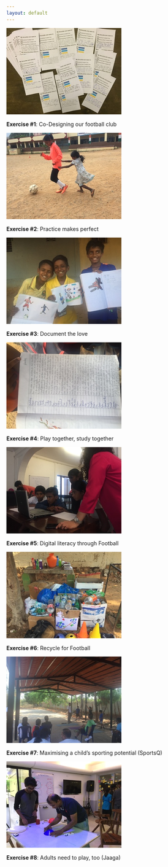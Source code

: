 ```yaml
---
layout: default
---
```


<div class="inner">
    <div class="row">
        <div class="3u 12u$(small)">
            <span class="image fit"><img src="assets/images/thumbnails/e1.jpg" alt=""></span>
            <p class="tagline"><b>Exercise #1</b>: Co-Designing our football club</p>
        </div>
        <div class="3u 12u$(small)">
        <span class="image fit"><img src="assets/images/thumbnails/e2.jpg" alt=""></span>
            <p class="tagline"><b>Exercise #2</b>: Practice makes perfect</p>
        </div>
        <div class="3u 12u$(small)">
        <span class="image fit"><img src="assets/images/thumbnails/e3.jpg" alt=""></span>
            <p class="tagline"><b>Exercise #3</b>: Document the love</p>
        </div>
        <div class="3u 12u$(small)">
        <span class="image fit"><img src="assets/images/thumbnails/e4.jpg" alt=""></span>
            <p class="tagline"><b>Exercise #4</b>: Play together, study together</p>
        </div>
    </div>
    <div class="row">
        <div class="3u 12u$(small)">
        <span class="image fit"><img src="assets/images/thumbnails/e5.jpg" alt=""></span>
            <p class="tagline"><b>Exercise #5</b>: Digital literacy through Football</p>
        </div>
        <div class="3u 12u$(small)">
        <span class="image fit"><img src="assets/images/thumbnails/e6.jpg" alt=""></span>
            <p class="tagline"><b>Exercise #6</b>: Recycle for Football</p>
        </div>
        <div class="3u 12u$(small)">
        <span class="image fit"><img src="assets/images/thumbnails/e7.jpg" alt=""></span>
            <p class="tagline"><b>Exercise #7</b>: Maximising a child’s sporting potential (SportsQ)</p>
        </div>
        <div class="3u 12u$(small)">
        <a href="exercise8"><span class="image fit"><img src="assets/images/thumbnails/e8.jpg" alt=""></span></a>
            <p class="tagline"><b>Exercise #8</b>: Adults need to play, too (Jaaga)</p>
        </div>
    </div>
</div>